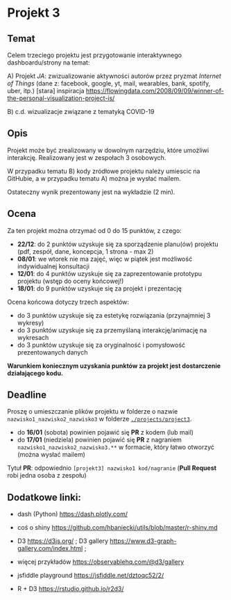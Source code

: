 # Projekt 3

## Temat

Celem trzeciego projektu jest przygotowanie interaktywnego dashboardu/strony na temat:

A) Projekt *JA*: zwizualizowanie aktywności autorów przez pryzmat *Internet of Things* (dane z: facebook, google, yt, mail, wearables, bank, spotify, uber, itp.)
[stara] inspiracja https://flowingdata.com/2008/09/09/winner-of-the-personal-visualization-project-is/

B) c.d. wizualizacje związane z tematyką COVID-19

## Opis

Projekt może być zrealizowany w dowolnym narzędziu, które umożliwi interakcję. Realizowany jest w zespołach 3 osobowych.

W przypadku tematu B) kody zródłowe projektu należy umiescic na GitHubie, a w przypadku tematu A) można je wysłać mailem.

Ostateczny wynik prezentowany jest na wykładzie (2 min).

## Ocena

Za ten projekt można otrzymać od 0 do 15 punktów, z czego:

- **22/12**: do 2 punktów uzyskuje się za sporządzenie planu(ów) projektu (pdf, zespół, dane, koncepcja, 1 strona - max 2)
- **08/01**: we wtorek nie ma zajęć, więc w piątek jest możliwość indywidualnej konsultacji
- **12/01**: do 4 punktów uzyskuje się za zaprezentowanie prototypu projektu (wstęp do oceny końcowej!)
- **18/01**: do 9 punktów uzyskuje się za projekt i prezentację

Ocena końcowa dotyczy trzech aspektów:

* do 3 punktów uzyskuje się za estetykę rozwiązania (przynajmniej 3 wykresy)
* do 3 punktów uzyskuje się za przemyślaną interakcję/animację na wykresach
* do 3 punktów uzyskuje się za oryginalność i pomysłowość prezentowanych danych

**Warunkiem koniecznym uzyskania punktów za projekt jest dostarczenie działającego kodu.**

## Deadline

Proszę o umieszczanie plików projektu w folderze o nazwie `nazwisko1_nazwisko2_nazwisko3` w folderze [`./projects/project3`](https://github.com/mini-pw/2021Z-DataVisualizationTechniques/tree/master/projects/project3).

- do **16/01** (sobota) powinien pojawić się **PR** z kodem (lub mail)
- do **17/01** (niedziela) powinien pojawić się **PR** z nagraniem `nazwisko1_nazwisko2_nazwisko3.**` w formacie, który łatwo otworzyć (można wysłać mailem)

Tytuł **PR**: odpowiednio `[projekt3] nazwisko1 kod/nagranie` (**Pull Request** robi jedna osoba z zespołu)

## Dodatkowe linki:

- dash (Python) https://dash.plotly.com/

- coś o shiny https://github.com/hbaniecki/utils/blob/master/r-shiny.md

- D3 https://d3js.org/ ; D3 gallery https://www.d3-graph-gallery.com/index.html ;

- więcej przykładów https://observablehq.com/@d3/gallery

- jsfiddle playground https://jsfiddle.net/dztoqc52/2/

- R + D3 https://rstudio.github.io/r2d3/
